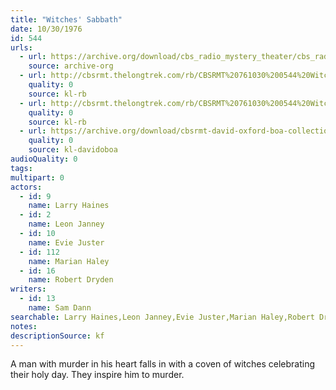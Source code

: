 ```yaml
---
title: "Witches' Sabbath"
date: 10/30/1976
id: 544
urls: 
  - url: https://archive.org/download/cbs_radio_mystery_theater/cbs_radio_mystery_theater-0501-0550.zip/cbs_radio_mystery_theater-0501-0550%2Fcbsrmt_0544_witches_sabbath.mp3
    source: archive-org
  - url: http://cbsrmt.thelongtrek.com/rb/CBSRMT%20761030%200544%20Witches%27%20Sabbath_wuwm.mp3
    quality: 0
    source: kl-rb
  - url: http://cbsrmt.thelongtrek.com/rb/CBSRMT%20761030%200544%20Witches%20Sabbath_wbbm_rb.mp3
    quality: 0
    source: kl-rb
  - url: https://archive.org/download/cbsrmt-david-oxford-boa-collection/CBSRMT-761030-0544-Witches'-Sabbath-(128-44)_WUWM-FM-{BoA}.mp3
    quality: 0
    source: kl-davidoboa
audioQuality: 0
tags: 
multipart: 0
actors:  
  - id: 9
    name: Larry Haines  
  - id: 2
    name: Leon Janney  
  - id: 10
    name: Evie Juster  
  - id: 112
    name: Marian Haley  
  - id: 16
    name: Robert Dryden
writers:  
  - id: 13
    name: Sam Dann
searchable: Larry Haines,Leon Janney,Evie Juster,Marian Haley,Robert Dryden Sam Dann
notes: 
descriptionSource: kf
---
```

A man with murder in his heart falls in with a coven of witches celebrating their holy day. They inspire him to murder.